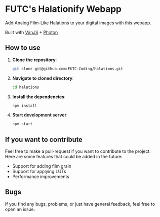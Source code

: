 # FUTC's Halationify Webapp

Add Analog Film-Like Halations to your digital images with this webapp.

Built with [VanJS](https://vanjs.org) + [Photon](https://github.com/silvia-odwyer/photon)

## How to use

1. **Clone the repository**:
   ```bash
   git clone git@github.com:FUTC-Coding/halations.git
   ```
1. **Navigate to cloned directory**:
   ```bash
   cd halations
   ```
1. **Install the dependencies**:
   ```bash
   npm install
   ```
1. **Start development server**:
   ```bash
   npm start
   ```

## If you want to contribute
Feel free to make a pull-request if you want to contribute to the project. Here are some features that could be added in the future:
- Support for adding film grain
- Support for applying LUTs
- Performance improvements

## Bugs
If you find any bugs, problems, or just have general feedback, feel free to open an issue.